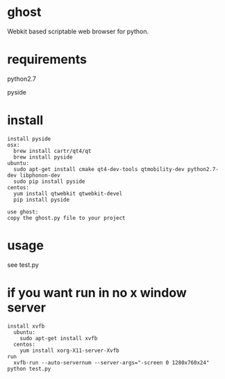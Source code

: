 # ghost
Webkit based scriptable web browser for python.

# requirements

python2.7

pyside

# install

```
install pyside
osx:
  brew install cartr/qt4/qt
  brew install pyside
ubuntu:
  sudo apt-get install cmake qt4-dev-tools qtmobility-dev python2.7-dev libphonon-dev
  sudo pip install pyside
centos:
  yum install qtwebkit qtwebkit-devel
  pip install pyside
    
use ghost:
copy the ghost.py file to your project
```

# usage

see test.py

# if you want run in no x window server

```
install xvfb
  ubuntu: 
    sudo apt-get install xvfb
  centos: 
    yum install xorg-X11-server-Xvfb
run
  xvfb-run --auto-servernum --server-args="-screen 0 1280x760x24"  python test.py
```
